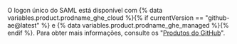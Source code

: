 O logon único do SAML está disponível com {% data variables.product.prodname_ghe_cloud %}{% if currentVersion == "github-ae@latest" %} e {% data variables.product.prodname_ghe_managed %}{% endif %}. Para obter mais informações, consulte os "[Produtos do GitHub](/articles/githubs-products)".
